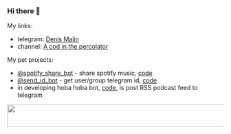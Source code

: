 ### Hi there 👋

My links: 
 - telegram: [Denis Malin](https://t.me/denis_malin)
 - channel: [A cod in the percolator](https://t.me/cod_percolator)

My pet projects:
 - [@spotify_share_bot](https://t.me/spotify_share_bot) - share spotify music, [code](https://github.com/skar404/spotify_share)
 - [@send_id_bot](https://t.me/send_id_bot) - get user/group telegram id, [code](https://github.com/skar404/telegram-get-id)
 - in developing hoba hoba bot, [code](https://github.com/skar404/hoba-hoba), is post RSS podcast feed to telegram

<img src="https://spotify-badge-a6d7.vercel.app/api/now-playing" width="540" height="52">

<!--
**skar404/skar404** is a ✨ _special_ ✨ repository because its `README.md` (this file) appears on your GitHub profile.

Here are some ideas to get you started:

- 🔭 I’m currently working on ...
- 🌱 I’m currently learning ...
- 👯 I’m looking to collaborate on ...
- 🤔 I’m looking for help with ...
- 💬 Ask me about ...
- 📫 How to reach me: ...
- 😄 Pronouns: ...
- ⚡ Fun fact: ...
-->
